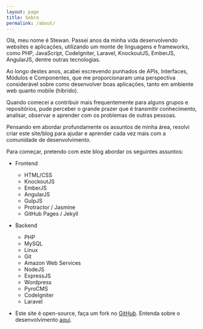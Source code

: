 ```yaml
---
layout: page
title: Sobre
permalink: /about/
---
```


Olá, meu nome é Stewan. Passei anos da minha vida desenvolvendo websites e aplicações, utilizando um monte de linguagens e frameworks, como PHP, JavaScript, CodeIgniter, Laravel, KnockoutJS, EmberJS, AngularJS, dentre outras tecnologias.

Ao longo destes anos, acabei escrevendo punhados de APIs, Interfaces, Módulos e Componentes, que me proporcionaram uma perspectiva considerável sobre como desenvolver boas aplicações, tanto em ambiente web quanto mobile (híbrido).

Quando comecei a contribuir mais frequentemente para alguns grupos e repositórios, pude perceber o grande prazer que é transmitir conhecimento, analisar, observar e aprender com  os problemas de outras pessoas.

Pensando em abordar profundamente os assuntos de minha área, resolvi criar este site/blog para ajudar e aprender cada vez mais com a comunidade de desenvolvimento.

Para começar, pretendo com este blog abordar os seguintes assuntos:

- Frontend
	- HTML/CSS
	- KnockoutJS
	- EmberJS
	- AngularJS
	- GulpJS
	- Protractor / Jasmine
	- GitHub Pages / Jekyll


- Backend
	- PHP
	- MySQL
	- Linux
	- Git
	- Amazon Web Services
	- NodeJS
	- ExpressJS
	- Wordpress
	- PyroCMS
	- CodeIgniter
	- Laravel

- Este site é open-source, faça um fork no [GitHub](https://github.com/stpa-co/stpa-co.github.io). Entenda sobre o desenvolvimento [aqui](https://stpa.co/github/jekyll/2014/12/12/sirva-seu-blog-com-github-pages-like-a-kyller-part-1.html).
